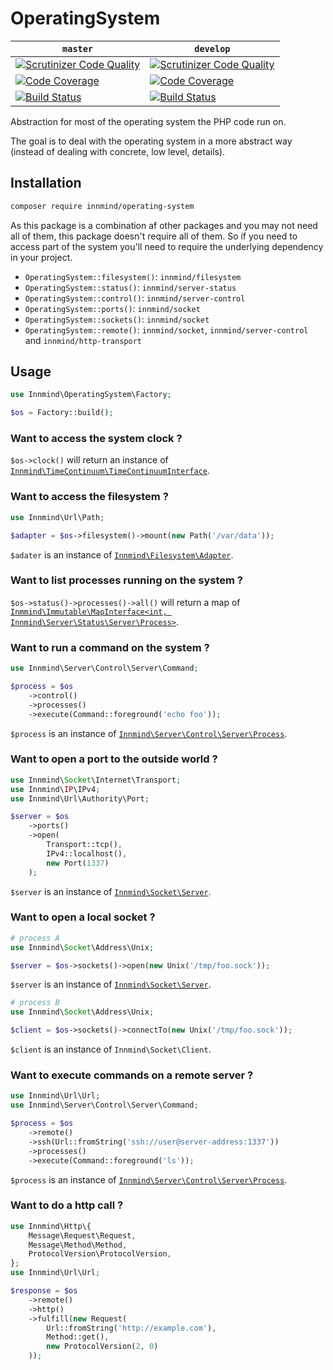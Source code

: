 # OperatingSystem

| `master` | `develop` |
|----------|-----------|
| [![Scrutinizer Code Quality](https://scrutinizer-ci.com/g/Innmind/OperatingSystem/badges/quality-score.png?b=master)](https://scrutinizer-ci.com/g/Innmind/OperatingSystem/?branch=master) | [![Scrutinizer Code Quality](https://scrutinizer-ci.com/g/Innmind/OperatingSystem/badges/quality-score.png?b=develop)](https://scrutinizer-ci.com/g/Innmind/OperatingSystem/?branch=develop) |
| [![Code Coverage](https://scrutinizer-ci.com/g/Innmind/OperatingSystem/badges/coverage.png?b=master)](https://scrutinizer-ci.com/g/Innmind/OperatingSystem/?branch=master) | [![Code Coverage](https://scrutinizer-ci.com/g/Innmind/OperatingSystem/badges/coverage.png?b=develop)](https://scrutinizer-ci.com/g/Innmind/OperatingSystem/?branch=develop) |
| [![Build Status](https://scrutinizer-ci.com/g/Innmind/OperatingSystem/badges/build.png?b=master)](https://scrutinizer-ci.com/g/Innmind/OperatingSystem/build-status/master) | [![Build Status](https://scrutinizer-ci.com/g/Innmind/OperatingSystem/badges/build.png?b=develop)](https://scrutinizer-ci.com/g/Innmind/OperatingSystem/build-status/develop) |

Abstraction for most of the operating system the PHP code run on.

The goal is to deal with the operating system in a more abstract way (instead of dealing with concrete, low level, details).

## Installation

```sh
composer require innmind/operating-system
```

As this package is a combination af other packages and you may not need all of them, this package doesn't require all of them. So if you need to access part of the system you'll need to require the underlying dependency in your project.

* `OperatingSystem::filesystem()`: `innmind/filesystem`
* `OperatingSystem::status()`: `innmind/server-status`
* `OperatingSystem::control()`: `innmind/server-control`
* `OperatingSystem::ports()`: `innmind/socket`
* `OperatingSystem::sockets()`: `innmind/socket`
* `OperatingSystem::remote()`: `innmind/socket`, `innmind/server-control` and `innmind/http-transport`

## Usage

```php
use Innmind\OperatingSystem\Factory;

$os = Factory::build();
```

### Want to access the system clock ?

`$os->clock()` will return an instance of [`Innmind\TimeContinuum\TimeContinuumInterface`](https://github.com/innmind/timecontinuum#usage).

### Want to access the filesystem ?

```php
use Innmind\Url\Path;

$adapter = $os->filesystem()->mount(new Path('/var/data'));
```

`$adater` is an instance of [`Innmind\Filesystem\Adapter`](https://github.com/innmind/filesystem#filesystem).

### Want to list processes running on the system ?

`$os->status()->processes()->all()` will return a map of [`Inmmind\Immutable\MapInterface<int, Innmind\Server\Status\Server\Process>`](https://github.com/innmind/serverstatus#usage).

### Want to run a command on the system ?

```php
use Innmind\Server\Control\Server\Command;

$process = $os
    ->control()
    ->processes()
    ->execute(Command::foreground('echo foo'));
```

`$process` is an instance of [`Innmind\Server\Control\Server\Process`](https://github.com/innmind/servercontrol#usage).

### Want to open a port to the outside world ?

```php
use Innmind\Socket\Internet\Transport;
use Innmind\IP\IPv4;
use Innmind\Url\Authority\Port;

$server = $os
    ->ports()
    ->open(
        Transport::tcp(),
        IPv4::localhost(),
        new Port(1337)
    );
```

`$server` is an instance of [`Innmind\Socket\Server`](https://github.com/innmind/socket#internet-socket).

### Want to open a local socket ?

```php
# process A
use Innmind\Socket\Address\Unix;

$server = $os->sockets()->open(new Unix('/tmp/foo.sock'));
```

`$server` is an instance of [`Innmind\Socket\Server`](https://github.com/innmind/socket#unix-socket).

```php
# process B
use Innmind\Socket\Address\Unix;

$client = $os->sockets()->connectTo(new Unix('/tmp/foo.sock'));
```

`$client` is an instance of `Innmind\Socket\Client`.

### Want to execute commands on a remote server ?

```php
use Innmind\Url\Url;
use Innmind\Server\Control\Server\Command;

$process = $os
    ->remote()
    ->ssh(Url::fromString('ssh://user@server-address:1337'))
    ->processes()
    ->execute(Command::foreground('ls'));
```

`$process` is an instance of [`Innmind\Server\Control\Server\Process`](https://github.com/innmind/servercontrol#usage).

### Want to do a http call ?

```php
use Innmind\Http\{
    Message\Request\Request,
    Message\Method\Method,
    ProtocolVersion\ProtocolVersion,
};
use Innmind\Url\Url;

$response = $os
    ->remote()
    ->http()
    ->fulfill(new Request(
        Url::fromString('http://example.com'),
        Method::get(),
        new ProtocolVersion(2, 0)
    ));
```
